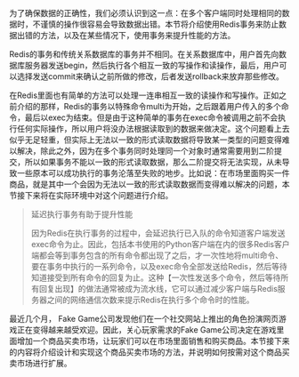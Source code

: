 为了确保数据的正确性，我们必须认识到这一点：在多个客户端同时处理相同的数据时，不谨慎的操作很容易会导致数据出错。本节将介绍使用Redis事务来防止数据出错的方法，以及在某些情况下，使用事务来提升性能的方法。

Redis的事务和传统关系数据库的事务并不相同。在关系数据库中，用户首先向数据库服务器发送begin，然后执行各个相互一致的写操作和读操作，最后，用户可以选择发送commit来确认之前所做的修改，后者发送rollback来放弃那些修改。

在Redis里面也有简单的方法可以处理一连串相互一致的读操作和写操作。正如之前介绍的那样，Redis的事务以特殊命令multi为开始，之后跟着用户传入的多个命令，最后以exec为结束。但是由于这种简单的事务在exec命令被调用之前不会执行任何实际操作，所以用户将没办法根据读取到的数据来做决定。这个问题看上去似乎无足轻重，但实际上无法以一致的形式读取数据将导致某一类型的问题变得难以解决，除此之外，因为在多个事务同时处理同一个对象时通常需要用到二阶提交，所以如果事务不能以一致的形式读取数据，那么二阶提交将无法实现，从未导致一些原本可以成功执行的事务沦落至失败的地步。比如说：在市场里面购买一件商品，就是其中一个会因为无法以一致的形式读取数据而变得难以解决的问题，本节接下来将在实际环境中对这个问题进行介绍。

> 延迟执行事务有助于提升性能
>
> 因为Redis在执行事务的过程中，会延迟执行已入队的命令知道客户端发送exec命令为止。因此，包括本书使用的Python客户端在内的很多Redis客户端都会等到事务包含的所有命令都出现了之后，才一次性地将multi命令、要在事务中执行的一系列命令，以及exec命令全部发送给Redis，然后等待知道接受到所有命令的回复为止。这种【一次性发送多个命令，然后等待所有回复出现】的做法通常被成为流水线，它可以通过减少客户端与Redis服务器之间的网络通信次数来提示Redis在执行多个命令时的性能。

最近几个月，Fake Game公司发现他们在一个社交网站上推出的角色扮演网页游戏正在变得越来越受欢迎。因此，关心玩家需求的Fake Game公司决定在游戏里面增加一个商品买卖市场，让玩家们可以在市场里面销售和购买商品。本节接下来的内容将介绍设计和实现这个商品买卖市场的方法，并说明如何按需对这个商品买卖市场进行扩展。

